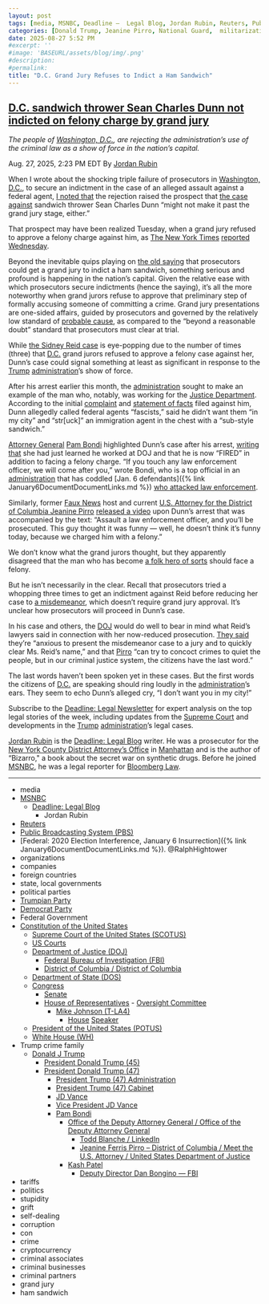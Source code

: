 ```yaml
---
layout: post
tags: [media, MSNBC, Deadline –  Legal Blog, Jordan Rubin, Reuters, Public Broadcasting System (PBS), organizations, companies, foreign countries, state local governments, political parties, Trumpian Party, Democrat Party, Federal Government, Constitution of the United States, Supreme Court of the United States (SCOTUS), US Courts, Department of Justice (DOJ), Federal Bureau of Investigation (FBI), District of Columbia / District of Columbia, Department of State (DOS), Congress, Senate, House of Representatives,  Oversight Committee, Mike Johnson (T-LA4), House Speaker, President of the United States (POTUS), White House (WH), Trump crime family, Donald J Trump, President Donald Trump (45), President Donald Trump (47), President Trump (47) Administration, President Trump (47) Cabinet, JD Vance, Vice President JD Vance, Pam Bondi, Office of the Deputy Attorney General / Office of the Deputy Attorney General, Todd Blanche / LinkedIn, Jeanine Ferris Pirro – District of Columbia / Meet the U.S. Attorney / United States Department of Justice, Kash Patel, Deputy Director Dan Bongino — FBI, tariffs, politics, stupidity, grift, self-dealing, corruption, con, crime, cryptocurrency, criminal associates, criminal businesses, criminal partners, grand jury, ham sandwich]
categories: [Donald Trump, Jeanine Pirro, National Guard,  militarization, grand jury, ham sandwich]
date: 2025-08-27 5:52 PM
#excerpt: ''
#image: 'BASEURL/assets/blog/img/.png'
#description:
#permalink:
title: "D.C. Grand Jury Refuses to Indict a Ham Sandwich"
---
```



## [D.C. sandwich thrower Sean Charles Dunn not indicted on felony charge by grand jury](https://www.msnbc.com/deadline-white-house/deadline-legal-blog/dc-sandwich-thrower-sean-charles-dunn-grand-jury-rcna227549)

*The people of [Washington, D.C.](https://dc.gov/), are rejecting the administration’s use of the criminal law as a show of force in the nation’s capital.*

Aug. 27, 2025, 2:23 PM EDT
By [Jordan Rubin](https://www.msnbc.com/author/jordan-rubin-ncpn1301611)

When I wrote about the shocking triple failure of prosecutors in [Washington, D.C.](https://dc.gov/), to secure an indictment in the case of an alleged assault against a federal agent, [I noted that](https://www.msnbc.com/deadline-white-house/deadline-legal-blog/jeanine-pirro-washington-indictment-rcna227190) the rejection raised the prospect that [the case against](https://www.msnbc.com/deadline-white-house/deadline-legal-blog/man-throws-subway-sandwich-charges-trump-dc-crime-rcna224975) sandwich thrower Sean Charles Dunn “might not make it past the grand jury stage, either.”

That prospect may have been realized Tuesday, when a grand jury refused to approve a felony charge against him, as [The New York Times](https://www.nytimes.com/) [reported Wednesday](https://www.nytimes.com/2025/08/27/us/politics/trump-sandwich-assault-indictment-justice-department.html).


Beyond the inevitable quips playing on [the old saying](https://history.nycourts.gov/biography/sol-wachtler/) that prosecutors could get a grand jury to indict a ham sandwich, something serious and profound is happening in the nation’s capital.
Given the relative ease with which prosecutors secure indictments (hence the saying), it’s all the more noteworthy when grand jurors refuse to approve that preliminary step of formally accusing someone of committing a crime. Grand jury presentations are one-sided affairs, guided by prosecutors and governed by the relatively low standard of [probable cause](https://www.dcd.uscourts.gov/sites/dcd/files/HandbookFederalGrandJurors.pdf), as compared to the “beyond a reasonable doubt” standard that prosecutors must clear at trial.

While [the Sidney Reid case](https://www.msnbc.com/deadline-white-house/deadline-legal-blog/jeanine-pirro-washington-indictment-rcna227190) is eye-popping due to the number of times (three) that [D.C.](https://dc.gov/) grand jurors refused to approve a felony case against her, Dunn’s case could signal something at least as significant in response to the [Trump](https://www.donaldjtrump.com/) [administration](https://www.whitehouse.gov/administration/)’s show of force.

After his arrest earlier this month, the [administration](https://www.whitehouse.gov/administration/) sought to make an example of the man who, notably, was working for the [Justice Department](https://www.justice.gov/). According to the initial [complaint](https://storage.courtlistener.com/recap/gov.uscourts.dcd.283707/gov.uscourts.dcd.283707.1.0.pdf) and [statement of facts](https://storage.courtlistener.com/recap/gov.uscourts.dcd.283707/gov.uscourts.dcd.283707.1.1.pdf) filed against him, Dunn allegedly called federal agents “fascists,” said he didn’t want them “in my city” and “str[uck]” an immigration agent in the chest with a “sub-style sandwich.”

[Attorney General](https://www.justice.gov/) [Pam Bondi](https://www.msnbc.com/deadline-white-house/deadline-legal-blog/trump-department-of-justice-independence-ask-jordan-rcna198572) highlighted Dunn’s case after his arrest, [writing that](https://x.com/AGPamBondi/status/1956010229348413694) she had just learned he worked at DOJ and that he is now “FIRED” in addition to facing a felony charge. “If you touch any law enforcement officer, we will come after you,” wrote Bondi, who is a top official in an [administration](https://www.whitehouse.gov/administration/) that has coddled [Jan. 6 defendants]({% link January6DocumentDocumentLinks.md %}) [who attacked law enforcement](https://www.justsecurity.org/106689/january-6-pardons-statistics/).

Similarly, former [Faux News](https://www.foxnews.com/) host and current [U.S. Attorney for the District of Columbia Jeanine Pirro](https://www.justice.gov/usao-dc/staff-profile/meet-us-attorney) [released a video](https://x.com/JudgeJeanine/status/1955704405161808286?) upon Dunn’s arrest that was accompanied by the text: “Assault a law enforcement officer, and you’ll be prosecuted. This guy thought it was funny — well, he doesn’t think it’s funny today, because we charged him with a felony.”

We don’t know what the grand jurors thought, but they apparently disagreed that the man who has become [a folk hero of sorts](https://www.washingtonian.com/2025/08/18/sandwich-guy-has-become-dcs-hero/) should face a felony.

But he isn’t necessarily in the clear. Recall that prosecutors tried a whopping three times to get an indictment against Reid before reducing her case to [a misdemeanor](https://storage.courtlistener.com/recap/gov.uscourts.dcd.284133/gov.uscourts.dcd.284133.17.0.pdf), which doesn’t require grand jury approval. It’s unclear how prosecutors will proceed in Dunn’s case.

In his case and others, the [DOJ](https://www.justice.gov/) would do well to bear in mind what Reid’s lawyers said in connection with her now-reduced prosecution. [They said](https://www.nytimes.com/2025/08/25/us/politics/fbi-agent-assault-dc.html) they’re “anxious to present the misdemeanor case to a jury and to quickly clear Ms. Reid’s name,” and that [Pirro](https://www.justice.gov/usao-dc/staff-profile/meet-us-attorney) “can try to concoct crimes to quiet the people, but in our criminal justice system, the citizens have the last word.”

The last words haven’t been spoken yet in these cases. But the first words the citizens of [D.C.](https://dc.gov/) are speaking should ring loudly in the [administration](https://www.whitehouse.gov/administration/)’s ears. They seem to echo Dunn’s alleged cry, “I don’t want you in my city!”

Subscribe to the [Deadline: Legal Newsletter](https://link.msnbc.com/join/5ck/msnbc-deadlinelegal-signup-inline) for expert analysis on the top legal stories of the week, including updates from the [Supreme Court](https://www.supremecourt.gov/) and developments in the [Trump](https://www.donaldjtrump.com/) [administration](https://www.whitehouse.gov/administration/)’s legal cases.

[Jordan Rubin](https://www.msnbc.com/author/jordan-rubin-ncpn1301611) is the [Deadline: Legal Blog](https://www.msnbc.com/deadline-white-house) writer. He was a prosecutor for the [New York County District Attorney’s Office](https://manhattanda.org/) in [Manhattan](https://manhattanda.org/) and is the author of “Bizarro," a book about the secret war on synthetic drugs. Before he joined [MSNBC](https://www.msnbc.com/), he was a legal reporter for [Bloomberg Law](https://pro.bloomberglaw.com/).

----
- media
- [MSNBC](https://www.msnbc.com/)
    - [Deadline: Legal Blog](https://www.msnbc.com/deadline-white-house)
        - Jordan Rubin
- [Reuters](https://www.reuters.com/)
- [Public Broadcasting System (PBS)](https://www.pbs.org/)
- [Federal: 2020 Election Interference, January 6 Insurrection]({% link January6DocumentDocumentLinks.md %}). @RalphHightower
- organizations 
- companies
- foreign countries 
- state, local governments
- political parties 
- [Trumpian Party](https://www.gop.com/)
- [Democrat Party](https://www.democrats.org/)
- Federal Government 
- [Constitution of the United States](https://constitution.congress.gov/)
    - [Supreme Court of the United States (SCOTUS)](https://www.supremecourt.gov/)
    - [US Courts](https://www.uscourts.gov/)
    - [Department of Justice (DOJ)](https://www.justice.gov/)
        - [Federal Bureau of Investigation (FBI)](https://www.fbi.gov/)
        - [District of Columbia / District of Columbia](https://www.justice.gov/usao-dc)
    - [Department of State (DOS)](https://www.state.gov/)
    - [Congress](https://www.congress.gov/)
        - [Senate](https://www.senate.gov/)
        - [House of Representatives](https://www.house.gov/)
                - [Oversight Committee](https://oversight.house.gov/)
            - [Mike Johnson (T-LA4)](https://mikejohnson.house.gov/)
                - [House](https://www.house.gov/) [Speaker](https://www.speaker.gov/) 
    - [President of the United States (POTUS)](https://www.whitehouse.gov/)
    - [White House (WH)](https://www.whitehouse.gov/)
- Trump crime family 
    - [Donald J Trump](https://www.donaldjtrump.com/)
        - [President Donald Trump (45)](https://trumpwhitehouse.archives.gov/)
        - [President Donald Trump (47)](https://www.whitehouse.gov/administration/donald-j-trump/)
            - [President Trump (47) Administration](https://www.whitehouse.gov/administration/)
            - [President Trump (47) Cabinet](https://www.whitehouse.gov/administration/the-cabinet/)
            - [JD Vance](https://www.linkedin.com/in/jd-vance-770a9047/)
            - [Vice President JD Vance](https://www.whitehouse.gov/administration/jd-vance/)
            - [Pam Bondi](https://www.justice.gov/ag/staff-profile/meet-attorney-general)
                - [Office of the Deputy Attorney General / Office of the Deputy Attorney General](https://www.justice.gov/dag)
                    - [Todd Blanche / LinkedIn](https://www.linkedin.com/in/toddblanche/)
                    - [Jeanine Ferris Pirro – District of Columbia / Meet the U.S. Attorney / United States Department of Justice](https://www.justice.gov/usao-dc/staff-profile/meet-us-attorney)
                - [Kash Patel](https://www.fbi.gov/about/leadership-and-structure/director-patel)
                    - [Deputy Director Dan Bongino — FBI](https://www.fbi.gov/about/leadership-and-structure/deputy-director-dan-bongino)
- tariffs
- politics
- stupidity
- grift
- self-dealing
- corruption
- con
- crime
- cryptocurrency 
- criminal associates
- criminal businesses
- criminal partners
- grand jury 
- ham sandwich 

